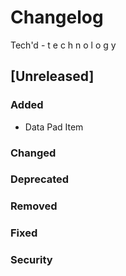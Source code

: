 # Changelog
Tech'd - t e c h n o l o g y

## [Unreleased]

### Added
- Data Pad Item

### Changed

### Deprecated

### Removed

### Fixed

### Security
